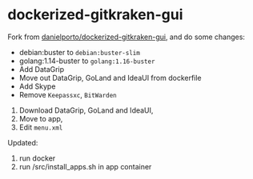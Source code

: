 # dockerized-gitkraken-gui

Fork from [danielporto/dockerized-gitkraken-gui](https://github.com/danielporto/dockerized-gitkraken-gui),
and do some changes:

- debian:buster to `debian:buster-slim`
- golang:1.14-buster to `golang:1.16-buster`
- Add DataGrip
- Move out DataGrip, GoLand and IdeaUI from dockerfile
- Add Skype
- Remove `Keepassxc`, `BitWarden`

1. Download DataGrip, GoLand and IdeaUI,
2. Move to app,
3. Edit `menu.xml`

Updated:
1. run docker
2. run /src/install_apps.sh in app container